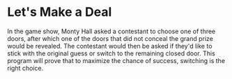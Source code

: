 Let's Make a Deal
======

In the game show, Monty Hall asked a contestant to choose one of three doors, after which one of the doors that did not conceal the grand prize would be revealed. The contestant would then be asked if they'd like to stick with the original guess or switch to the remaining closed door. This program will prove that to maximize the chance of success, switching is the right choice.